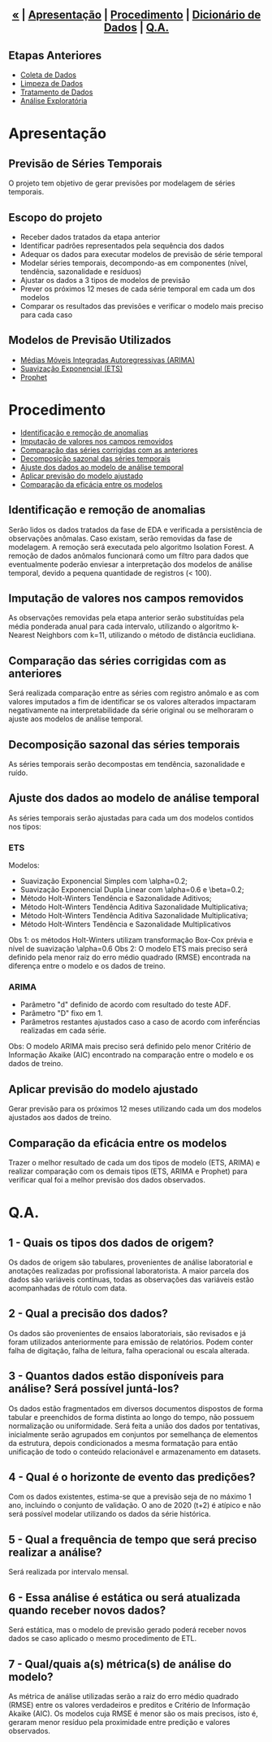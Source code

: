 <h2 style="text-align: center">

 [«](https://github.com/vcwild/wtp-eda) | [Apresentação](#ovr) | [Procedimento](#proc) | [Dicionário de Dados](https://github.com/vcwild/wtp-eda/blob/master/dicionario_dados.md) | [Q.A.](#qa)

</h2>

## Etapas Anteriores

- [Coleta de Dados]()
- [Limpeza de Dados]()
- [Tratamento de Dados]()
- [Análise Exploratória]()

# Apresentação <a name="ovr"></a>
## Previsão de Séries Temporais

O projeto tem objetivo de gerar previsões por modelagem de séries temporais.

## Escopo do projeto

- Receber dados tratados da etapa anterior
- Identificar padrôes representados pela sequência dos dados
- Adequar os dados para executar modelos de previsão de série temporal
- Modelar séries temporais, decompondo-as em componentes (nível, tendência, sazonalidade e resíduos)
- Ajustar os dados a 3 tipos de modelos de previsão
- Prever os próximos 12 meses de cada série temporal em cada um dos modelos
- Comparar os resultados das previsões e verificar o modelo mais preciso para cada caso

## Modelos de Previsão Utilizados

- [Médias Móveis Integradas Autoregressivas (ARIMA)](./arima/arima.md)
- [Suavização Exponencial (ETS)](./ets/ets.md)
- [Prophet](https://facebook.github.io/prophet/)

# Procedimento <a name="proc"></a>

 - [Identificação e remoção de anomalias](#remove)
 - [Imputação de valores nos campos removidos](#impute)
 - [Comparação das séries corrigidas com as anteriores](#compare)
 - [Decomposição sazonal das séries temporais](#decompose)
 - [Ajuste dos dados ao modelo de análise temporal](#fit)
 - [Aplicar previsão do modelo ajustado](#predict)
 - [Comparação da eficácia entre os modelos](#compare)

 ## Identificação e remoção de anomalias <a name="remove"></a>

 Serão lidos os dados tratados da fase de EDA e verificada a persistência de observações anômalas. Caso existam, serão removidas da fase de modelagem. A remoção será executada pelo algoritmo Isolation Forest. A remoção de dados anômalos funcionará como um filtro para dados que eventualmente poderão enviesar a interpretação dos modelos de análise temporal, devido a pequena quantidade de registros (< 100).

 ## Imputação de valores nos campos removidos <a name="impute"></a>

 As observações removidas pela etapa anterior serão substituídas pela média ponderada anual para cada intervalo, utilizando o algoritmo k-Nearest Neighbors com k=11, utilizando o método de distância euclidiana.

 ## Comparação das séries corrigidas com as anteriores <a name="compare"></a>

 Será realizada comparação entre as séries com registro anômalo e as com valores imputados a fim de identificar se os valores alterados impactaram negativamente na interpretabilidade da série original ou se melhoraram o ajuste aos modelos de análise temporal.

## Decomposição sazonal das séries temporais <a name="decompose"></a>

As séries temporais serão decompostas em tendência, sazonalidade e ruído.

## Ajuste dos dados ao modelo de análise temporal <a name="fit"></a>

As séries temporais serão ajustadas para cada um dos modelos contidos nos tipos:

### ETS
Modelos:
- Suavização Exponencial Simples com \alpha=0.2;
- Suavização Exponencial Dupla Linear com \alpha=0.6 e \beta=0.2;
- Método Holt-Winters Tendência e Sazonalidade Aditivos; 
- Método Holt-Winters Tendência Aditiva Sazonalidade Multiplicativa;
- Método Holt-Winters Tendência Aditiva Sazonalidade Multiplicativa; 
- Método Holt-Winters Tendência e Sazonalidade Multiplicativos

Obs 1: os métodos Holt-Winters utilizam transformação Box-Cox prévia e nível de suavização \alpha=0.6
Obs 2: O modelo ETS mais preciso será definido pela menor raiz do erro médio quadrado (RMSE) encontrada na diferença entre o modelo e os dados de treino.

### ARIMA

- Parâmetro "d" definido de acordo com resultado do teste ADF.
- Parâmetro "D" fixo em 1.
- Parâmetros restantes ajustados caso a caso de acordo com inferếncias realizadas em cada série.

Obs: O modelo ARIMA mais preciso será definido pelo menor Critério de Informação Akaike (AIC) encontrado na comparação entre o modelo e os dados de treino.

## Aplicar previsão do modelo ajustado <a name="predict"></a>

Gerar previsão para os próximos 12 meses utilizando cada um dos modelos ajustados aos dados de treino.

## Comparação da eficácia entre os modelos <a name="compare"></a>

Trazer o melhor resultado de cada um dos tipos de modelo (ETS, ARIMA) e realizar comparação com os demais tipos (ETS, ARIMA e Prophet) para verificar qual foi a melhor previsão dos dados observados.

# Q.A. <a name="qa"></a>

## 1 - Quais os tipos dos dados de origem?

Os dados de origem são tabulares, provenientes de análise laboratorial e anotações realizadas por profissional laboratorista.
A maior parcela dos dados são variáveis contínuas, todas as observações das variáveis estão acompanhadas de rótulo com data.

## 2 - Qual a precisão dos dados?

Os dados são provenientes de ensaios laboratoriais, são revisados e já foram utilizados anteriormente para emissão de relatórios. Podem conter falha de digitação, falha de leitura, falha operacional ou escala alterada.

## 3 - Quantos dados estão disponíveis para análise? Será possível juntá-los?

Os dados estão fragmentados em diversos documentos dispostos de forma tabular e preenchidos de forma distinta ao longo do tempo, não possuem normalização ou uniformidade. Será feita a união dos dados por tentativas, inicialmente serão agrupados em conjuntos por semelhança de elementos da estrutura, depois condicionados a mesma formatação para então unificação de todo o conteúdo relacionável e armazenamento em datasets.

## 4 - Qual é o horizonte de evento das predições?

Com os dados existentes, estima-se que a previsão seja de no máximo 1 ano, incluindo o conjunto de validação. O ano de 2020 (t+2) é atípico e não será possível modelar utilizando os dados da série histórica. 

## 5 - Qual a frequência de tempo que será preciso realizar a análise? 

Será realizada por intervalo mensal.

## 6 - Essa análise é estática ou será atualizada quando receber novos dados?

Será estática, mas o modelo de previsão gerado poderá receber novos dados se caso aplicado o mesmo procedimento de ETL.

## 7 - Qual/quais a(s) métrica(s) de análise do modelo?

As métrica de análise utilizadas serão a raiz do erro médio quadrado (RMSE) entre os valores verdadeiros e preditos e Critério de Informação Akaike (AIC). Os modelos cuja RMSE é menor são os mais precisos, isto é, geraram menor resíduo pela proximidade entre predição e valores observados.
